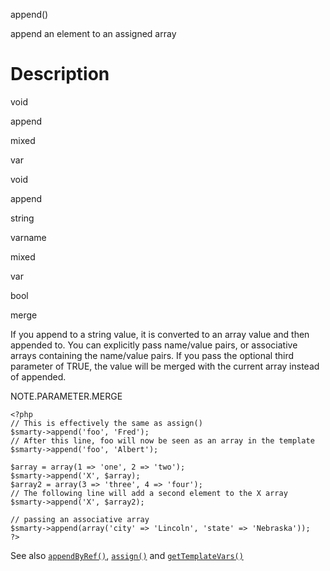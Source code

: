 append()

append an element to an assigned array

Description
===========

void

append

mixed

var

void

append

string

varname

mixed

var

bool

merge

If you append to a string value, it is converted to an array value and
then appended to. You can explicitly pass name/value pairs, or
associative arrays containing the name/value pairs. If you pass the
optional third parameter of TRUE, the value will be merged with the
current array instead of appended.

NOTE.PARAMETER.MERGE


    <?php
    // This is effectively the same as assign()
    $smarty->append('foo', 'Fred');
    // After this line, foo will now be seen as an array in the template
    $smarty->append('foo', 'Albert');

    $array = array(1 => 'one', 2 => 'two');
    $smarty->append('X', $array);
    $array2 = array(3 => 'three', 4 => 'four');
    // The following line will add a second element to the X array
    $smarty->append('X', $array2);

    // passing an associative array
    $smarty->append(array('city' => 'Lincoln', 'state' => 'Nebraska'));
    ?>

       

See also [`appendByRef()`](#api.append.by.ref),
[`assign()`](#api.assign) and
[`getTemplateVars()`](#api.get.template.vars)
